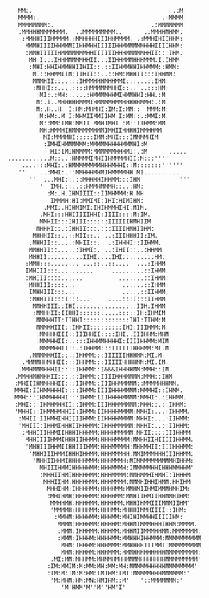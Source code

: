            MM:.                                       .:M
           MMMM:.                                  .:MMMM
           MMMMMMMM:.                           .:MMMMMMM
           :MMHHHMMMMHMM.  .:MMMMMMMMM:.      .:MMHHMHMM:
            :MMHHIIIHMMMM.:MMHHHHIIIHHMMMM. .:MMHIHIIHHM:
             MMMHIIIIHHMMMIIHHMHHIIIIIHHMMMMMMHHHIIIIHHM:
             :MMHIIIIIHMMMMMMMHHIIIIIIHHHMMMMMHHII:::IHM.
              MH:I:::IHHMMMMMHHII:::IIHHMMMHHHMMM:I:IHMM
              :MHI:HHIHMMHHIIHII::.::IIHMMHHIHHMMM::HMM:
               MI::HHMMIIM:IIHII::..::HM:MHHII:::IHHMM:
               MMMHII::..:::IHMMHHHMHHMMI:::...::IHM:
               :MHHI::....::::HMMMMMMHHI::.. ..:::HM:
                :MI:.:MH:.....:HMMMMHHMIHMMHHI:HH.:M
                M:.I..MHHHHHMMMIHMMMMHMMHHHHHMMH:.:M.
                M:.H..H  I:HM:MHMHI:IM:I:MM::  MMM:M:
                :M:HM:.M I:MHMIIMMIIHM I:MM::.:MMI:M.
                'M::MM:IMH:MMII MMHIMHI :M::IIHMM:MM
                 MH:HMMHIHMMMMMMHMMIMHIIHHHHIMMHHMM
                  MI:MMMMHI:::::IMM:MHI:::IMMMMHIM
                  :IMHIHMMMMMM:MMMMMHHHHMMMHI:M
                    HI:IMIHMMMM:MMMMMMHHHMI:.:M      .....
        ............M::..:HMMMMIMHIIHMMMMHII:M:::''''
            ....:::MHI:.:HMMMMMMMMHHHMHHI::M:::::::''''''
           ''   ...:MHI:.::MMHHHMHMIHMMMMHH.MI..........
              ''  ...MHI::.::MHHHHIHHMM:::IHM           '''
                 '  IMH.::..::HMMHMMMH::..:HM:
                   :M:.H.IHMIIII::IIMHMMM:H.MH
                    IMMMH:HI:MMIMI:IHI:HIMIHM:
                  .MMI:.HIHMIMI:IHIHMMHIHI:MIM.
                 .MHI:::HHIIIIIHHI:IIII::::M:IM.
                .MMHII:::IHIII::::::IIIIIIHMHIIM
                MHHHI::.:IHHII:::.:::IIIIHMHIIHM:
               MHHHII::..::MII::.. ..:IIIHHHII:IM.
              .MHHII::....:MHII::.  .:IHHHI::IIHMM.
              MMHHII::.....:IHMI:. ..:IHII::..:HHMM
              MHHII:::......:IIHI...:IHI::.....::HM:
             :MMH:::........ ...::..::....  ...:IHMM
             IMHIII:::..........     .........::IHMM.
             :MHIII::::......          .......::IHMM:
              MHHIII::::...             ......::IHMM:
              IMHHIII:::...             .....::IIHMM,
              :MHHIII:::I:::...     ....:::I:::IIHMM
               MMHHIII::IHI:::...........:::IIH:IHMM
               :MMHHII:IIHHI::::::.....:::::IH:IHMIM
                MMMHHII:IIHHI:::::::::::::IHI:IIHM:M.
                MMMHHIII::IHHII:::::::::IHI:IIIHMM:M:
                :MMHHHIII::IIIHHII::::IHI..IIIHHM:MHM
                :MMMHHII:..:::IHHMMHHHHI:IIIIHHMM:MIM
                .MMMMHHII::.:IHHMM:::IIIIIIHHHMM:MI.M
              .MMMMHHII::.:IHHMM:::IIIIIIHHHMM:MI.M
            .MMMMHHMHHII:::IHHMM:::IIIIIHHHHMM:MI.IM.
           .MMHMMMHHHII::::IHHMM::I&&&IHHHHMM:MMH::IM.
          .MMHHMHMHHII:::.::IHMM::IIIIHHHMMMM:MMH::IHM
          :MHIIIHMMHHHII:::IIHMM::IIIHHMMMMM::MMMMHHHMM.
          MMHI:IIHMMHHHI::::IHMM:IIIIHHHMMMM:MMMHI::IHMM.
          MMH:::IHMMHHHHI:::IHMM:IIIHHHHMMMM:MMHI:.:IHHMM.
          :MHI:::IHMHMHHII::IHMM:IIIHHHMMMMM:MHH::.::IHHM:
          'MHHI::IHMMHMHHII:IHMM:IIHHHHMMMM:MMHI:...:IHHMM.
           :MHII:IIHMHIHHIIIIHMM:IIHHHHMMMM:MHHI:...:IIHMM:
           'MHIII:IHHMIHHHIIHHHMM:IHHHMMMMM:MHHI:..::IIHHM:
            :MHHIIIHHMIIHHHIHHHMM:HHHHMMMMM:MHII::::IIIHHMM
             MHHIIIIHMMIHHHIIHHMM:HHHHMMMM:MMHHIIHIIIIIHHMM.
             'MHHIIIHHMIIHHIIIHMM:HHHMMMMH:MHHMHII:IIIHHHMM:
              'MHHIIIHMMIHHHIHHMM:HHHMMMHH:MMIMMMHHHIIIHHMM:
               'MHHIIHHMIHHHHHMMM:HHHMMMH:MIMMMMMMMMMMHIHHM:
                'MHIIIHMMIHHHHHMM:HHHMMMH:IMMMMMHHIHHHMMHHM'
                 :MHHIIHMIHHHHHMM:HHHMMMM:MMHMMHIHMHI:IHHHM
                  MHHIIHM:HHHHHMM:HHHMMMM:MMMHIHHIHMM:HHIHM
                   MHHIHM:IHHHHMM:HHHHMM:MMHMIIHMIMMMHMHIM:
                   :MHIHMH:HHHHMM:HHHHMM:MMHIIHMIIHHMMHIHM:
                    MMHHMH:HHHHMM:HHHHMM:MHHIHMMIIIMMMIIHM'
                    'MMMMH:HHHHMM:HHHMM:MHHHIMMHIIII::IHM:
                     :MMHM:HHHHMM:HHHMM:MHIHIMMHHIIIIIHM:
                      MMMM:HHHHMM:HHHHM:MHHMIMMMHHHIHHM:MMMM.
                      :MMM:IHHHMM:HHHMM:MHHMIIMMMHHMM:MMMMMMM:
                      :MMM:IHHHM:HHHHMM:MMHHHIHHMMM:MMMMMMMMMM
                       MHM:IHHHM:HHHMMM:MMHHHHIIIMMIIMMMMMMMMM
                       MHM:HHHHM:HHHMMM:HMMHHHHHHHHHMMMMMMMMM:
                    .MI:MM:MHHMM:MHMMHMHHMMMMHHHHHHHMMMMMMMMM'
                   :IM:MMIM:M:MM:MH:MM:MH:MMMMMHHHHHMMMMMMMM'
                   :IM:M:IM:M:HM:IMIHM:IMI:MMMMMHHHMMMMMM:'
                    'M:MHM:HM:MN:HMIHM::M'   '::MMMMMMM:'
                       'M'HMM'M''M''HM'I'
